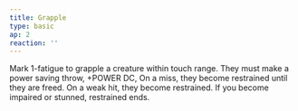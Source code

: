 ```yaml
---
title: Grapple
type: basic
ap: 2
reaction: ''
---
```


Mark 1-fatigue to grapple a creature within touch range. They must make a power saving throw, +POWER DC, On a miss, they become restrained until they are freed. On a weak hit, they become restrained. If you become impaired or stunned, restrained ends.
